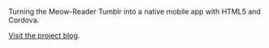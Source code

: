 Turning the Meow-Reader Tumblr into a native mobile app with HTML5 and Cordova.

[Visit the project blog](http://mobilehtml5.stungeye.com/).
